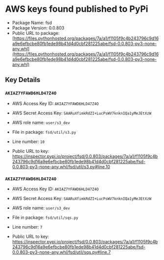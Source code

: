 # AWS keys found published to PyPi

* Package Name: fsd
* Package Version: 0.0.803
* Public URL to package: [https://files.pythonhosted.org/packages/7a/a1/f1105f9c4b243796c9d16a9e6efbcbe80fb1ede98b41d4d0cbf281225abe/fsd-0.0.803-py3-none-any.whl](https://files.pythonhosted.org/packages/7a/a1/f1105f9c4b243796c9d16a9e6efbcbe80fb1ede98b41d4d0cbf281225abe/fsd-0.0.803-py3-none-any.whl)

## Key Details

### `AKIAZ7YFAWD6HLD47Z4O`

* AWS Access Key ID: `AKIAZ7YFAWD6HLD47Z4O`
* AWS Secret Access Key: `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` 
* AWS role name: `user/s3_dev`
* File in package: `fsd/util/s3.py`
* Line number: `10`

* Public URL to key: https://inspector.pypi.io/project/fsd/0.0.803/packages/7a/a1/f1105f9c4b243796c9d16a9e6efbcbe80fb1ede98b41d4d0cbf281225abe/fsd-0.0.803-py3-none-any.whl/fsd/util/s3.py#line.10



### `AKIAZ7YFAWD6HLD47Z4O`

* AWS Access Key ID: `AKIAZ7YFAWD6HLD47Z4O`
* AWS Secret Access Key: `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` 
* AWS role name: `user/s3_dev`
* File in package: `fsd/util/sqs.py`
* Line number: `7`

* Public URL to key: https://inspector.pypi.io/project/fsd/0.0.803/packages/7a/a1/f1105f9c4b243796c9d16a9e6efbcbe80fb1ede98b41d4d0cbf281225abe/fsd-0.0.803-py3-none-any.whl/fsd/util/sqs.py#line.7


